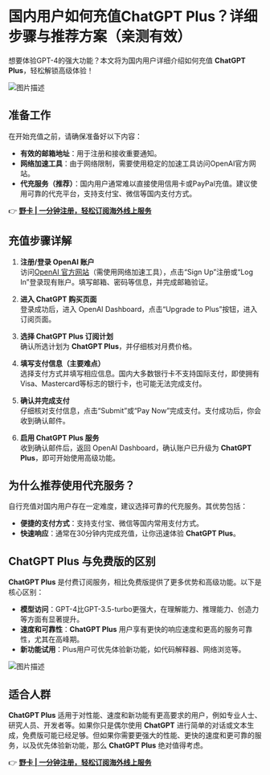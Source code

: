 # 国内用户如何充值ChatGPT Plus？详细步骤与推荐方案（亲测有效）

想要体验GPT-4的强大功能？本文将为国内用户详细介绍如何充值 **ChatGPT Plus**，轻松解锁高级体验！

![图片描述](https://bbtdd.com/wp-content/uploads/img/50473026208886.webp)

## 准备工作

在开始充值之前，请确保准备好以下内容：
- **有效的邮箱地址**：用于注册和接收重要通知。
- **网络加速工具**：由于网络限制，需要使用稳定的加速工具访问OpenAI官方网站。
- **代充服务（推荐）**：国内用户通常难以直接使用信用卡或PayPal充值。建议使用可靠的代充平台，支持支付宝、微信等国内支付方式。

👉 **[野卡 | 一分钟注册，轻松订阅海外线上服务](https://bbtdd.com/yeka)**

## 充值步骤详解

1. **注册/登录 OpenAI 账户**  
   访问[OpenAI 官方网站](https://openai.com/)（需使用网络加速工具），点击“Sign Up”注册或“Log In”登录现有账户。填写邮箱、密码等信息，并完成邮箱验证。

2. **进入 ChatGPT 购买页面**  
   登录成功后，进入 OpenAI Dashboard，点击“Upgrade to Plus”按钮，进入订阅页面。

3. **选择 ChatGPT Plus 订阅计划**  
   确认所选计划为 **ChatGPT Plus**，并仔细核对月费价格。

4. **填写支付信息（主要难点）**  
   选择支付方式并填写相应信息。国内大多数银行卡不支持国际支付，即使拥有Visa、Mastercard等标志的银行卡，也可能无法完成支付。

5. **确认并完成支付**  
   仔细核对支付信息，点击“Submit”或“Pay Now”完成支付。支付成功后，你会收到确认邮件。

6. **启用 ChatGPT Plus 服务**  
   收到确认邮件后，返回 OpenAI Dashboard，确认账户已升级为 **ChatGPT Plus**，即可开始使用高级功能。

## 为什么推荐使用代充服务？

自行充值对国内用户存在一定难度，建议选择可靠的代充服务。其优势包括：
- **便捷的支付方式**：支持支付宝、微信等国内常用支付方式。
- **快速响应**：通常在30分钟内完成充值，让你迅速体验 **ChatGPT Plus**。

## ChatGPT Plus 与免费版的区别

**ChatGPT Plus** 是付费订阅服务，相比免费版提供了更多优势和高级功能。以下是核心区别：

- **模型访问**：GPT-4比GPT-3.5-turbo更强大，在理解能力、推理能力、创造力等方面有显著提升。
- **速度和可靠性**：**ChatGPT Plus** 用户享有更快的响应速度和更高的服务可靠性，尤其在高峰期。
- **新功能试用**：Plus用户可优先体验新功能，如代码解释器、网络浏览等。

![图片描述](https://bbtdd.com/wp-content/uploads/img/3302955912069601.webp)

## 适合人群

**ChatGPT Plus** 适用于对性能、速度和新功能有更高要求的用户，例如专业人士、研究人员、开发者等。如果你只是偶尔使用 **ChatGPT** 进行简单的对话或文本生成，免费版可能已经足够。但如果你需要更强大的性能、更快的速度和更可靠的服务，以及优先体验新功能，那么 **ChatGPT Plus** 绝对值得考虑。

👉 **[野卡 | 一分钟注册，轻松订阅海外线上服务](https://bbtdd.com/yeka)**